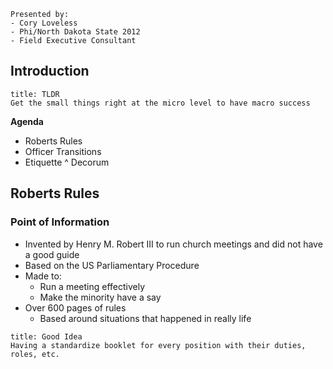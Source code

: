 
```ad-note
Presented by:
- Cory Loveless
- Phi/North Dakota State 2012
- Field Executive Consultant
```

## Introduction
```ad-important
title: TLDR
Get the small things right at the micro level to have macro success
```

**Agenda**
- Roberts Rules
- Officer Transitions
- Etiquette ^ Decorum

## Roberts Rules

### Point of Information

- Invented by Henry M. Robert III to run church meetings and did not have a good guide
- Based on the US Parliamentary Procedure
- Made to:
	- Run a meeting effectively
	- Make the minority have a say
- Over 600 pages of rules
	- Based around situations that happened in really life

```ad-note
title: Good Idea
Having a standardize booklet for every position with their duties, roles, etc.
```

